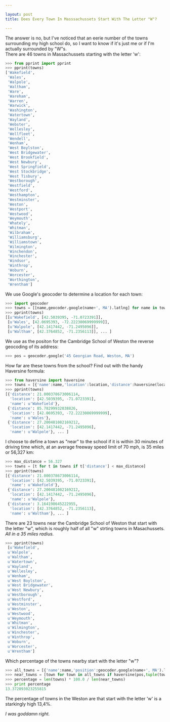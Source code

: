 ```yaml
---

layout: post
title: Does Every Town In Masssachussets Start With The Letter "W"?

---
```


The answer is no, but I've noticed that an eerie number of the towns surrounding my high school do, so I want to know if it's just me or if I'm actually surrounded by "W"s.  
There are 46 towns in Massachussets starting with the letter 'w':

```python
>>> from pprint import pprint
>>> pprint(towns)
['Wakefield',
 'Wales',
 'Walpole',
 'Waltham',
 'Ware',
 'Wareham',
 'Warren',
 'Warwick',
 'Washington',
 'Watertown',
 'Wayland',
 'Webster',
 'Wellesley',
 'Wellfleet',
 'Wendell',
 'Wenham',
 'West Boylston',
 'West Bridgewater',
 'West Brookfield',
 'West Newbury',
 'West Springfield',
 'West Stockbridge',
 'West Tisbury',
 'Westborough',
 'Westfield',
 'Westford',
 'Westhampton',
 'Westminster',
 'Weston',
 'Westport',
 'Westwood',
 'Weymouth',
 'Whately',
 'Whitman',
 'Wilbraham',
 'Williamsburg',
 'Williamstown',
 'Wilmington',
 'Winchendon',
 'Winchester',
 'Windsor',
 'Winthrop',
 'Woburn',
 'Worcester',
 'Worthington',
 'Wrentham']
```  
 
We use Google's geocoder to determine a location for each town:

```python
>>> import geocoder
>>> towns = [[name,geocoder.google(name+', MA').latlng] for name in towns]
>>> pprint(towns)
[[u'Wakefield', [42.5039395, -71.0723391]],
 [u'Wales', [42.0695393, -72.22230069999999]],
 [u'Walpole', [42.1417442, -71.2495096]],
 [u'Waltham', [42.3764852, -71.2356113]], ... ]
```
 
We use as the positon for the Cambridge School of Weston the reverse geocoding of its address:
 
```python
>>> pos = geocoder.google('45 Georgian Road, Weston, MA')
```
 
How far are these towns from the school? Find out with the handy Haversine formula:

```python
>>> from haversine import haversine
>>> towns = [{'name':name,'location':location,'distance':haversine(location,pos)} for name,location in towns]
>>> pprint(towns)
[{'distance': 21.000378673006114,
  'location': [42.5039395, -71.0723391],
  'name': u'Wakefield'},
 {'distance': 85.78299932038826,
  'location': [42.0695393, -72.22230069999999],
  'name': u'Wales'},
 {'distance': 27.200481082169212,
  'location': [42.1417442, -71.2495096],
  'name': u'Walpole'}, ... ]
```

I choose to define a town as "near" to the school if it is within 30 minutes of driving time which, at an average freeway speed limit of 70 mph, is 35 miles or 56,327 km:

```python
>>> max_distance = 56.327
>>> towns = [t for t in towns if t['distance'] < max_distance]
>>> pprint(towns)
[{'distance': 21.000378673006114,
  'location': [42.5039395, -71.0723391],
  'name': u'Wakefield'},
 {'distance': 27.200481082169212,
  'location': [42.1417442, -71.2495096],
  'name': u'Walpole'},
 {'distance': 3.164198645222955,
  'location': [42.3764852, -71.2356113],
  'name': u'Waltham'}, ... ]

```
 
There are 23 towns near the Cambridge School of Weston that start with the letter "w", which is roughly half of all "w" strting towns in Masachussets. *All in a 35 miles radius.*
 
```python
>>> pprint(towns)
 [u'Wakefield',
 u'Walpole',
 u'Waltham',
 u'Watertown',
 u'Wayland',
 u'Wellesley',
 u'Wenham',
 u'West Boylston',
 u'West Bridgewater',
 u'West Newbury',
 u'Westborough',
 u'Westford',
 u'Westminster',
 u'Weston',
 u'Westwood',
 u'Weymouth',
 u'Whitman',
 u'Wilmington',
 u'Winchester',
 u'Winthrop',
 u'Woburn',
 u'Worcester',
 u'Wrentham']
```

Which percentage of the towns nearby start with the letter "w"?

```python
>>> all_towns = [{'name':name,'position':geocoder.google(name+', MA').latlng} for name in all_towns]
>>> near_towns = [town for town in all_towns if haversine(pos,tuple(town['position'])) < max_distance]
>>> percentage = len(towns) * 100.0 / len(near_towns)
>>> print percentage
13.372093023255815
```

The percentage of towns in the Weston are that start with the letter 'w' is a starkingly high 13,4%.  
  
*I was goddamn right.*
 